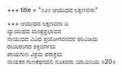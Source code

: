 +++
title = "೦೨೦ ಆಯುಧದ ಲಕ್ಷಣವನಾ"

+++
ಆಯುಧದ ಲಕ್ಷಣವನಾ ದಿ  
ವ್ಯಾಯುಧದ ಮಂತ್ರಪ್ರಭಾವವ  
ನಾಯುಧದ ವಿವಿಧ ಪ್ರಯೋಗವನದರ ಪರಿವಿಡಿಯ   
ರಾಯರಂಗದ ಶಕ್ತಿವರ್ಗದು  
ಪಾಯಗುಣ ವಿಕ್ರಮ ಪರಾಕ್ರಮ  
ನಾಯಕರ ಗುಣಕಥನದಲಿ ನೂಕಿದರು ಯಾಮಿನಿಯ    ॥20॥
